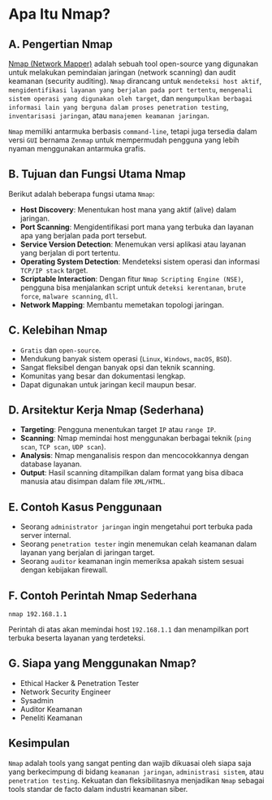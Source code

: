 # Apa Itu Nmap?

## A. Pengertian Nmap

[Nmap (Network Mapper)](https://nmap.org/) adalah sebuah tool open-source yang digunakan untuk melakukan pemindaian jaringan (network scanning) dan audit keamanan (security auditing). `Nmap` dirancang untuk `mendeteksi host aktif`, `mengidentifikasi layanan yang berjalan pada port tertentu`, `mengenali sistem operasi yang digunakan oleh target`, dan `mengumpulkan berbagai informasi lain yang berguna dalam proses penetration testing`, `inventarisasi jaringan`, atau `manajemen keamanan jaringan`.

`Nmap` memiliki antarmuka berbasis `command-line`, tetapi juga tersedia dalam versi `GUI` bernama `Zenmap` untuk mempermudah pengguna yang lebih nyaman menggunakan antarmuka grafis.

## B. Tujuan dan Fungsi Utama Nmap

Berikut adalah beberapa fungsi utama `Nmap`:
- **Host Discovery**: Menentukan host mana yang aktif (alive) dalam jaringan.
- **Port Scanning**: Mengidentifikasi port mana yang terbuka dan layanan apa yang berjalan pada port tersebut.
- **Service Version Detection**: Menemukan versi aplikasi atau layanan yang berjalan di port tertentu.
- **Operating System Detection**: Mendeteksi sistem operasi dan informasi `TCP/IP stack` target.
- **Scriptable Interaction**: Dengan fitur `Nmap Scripting Engine (NSE)`, pengguna bisa menjalankan script untuk `deteksi kerentanan`, `brute force`, `malware scanning`, `dll`.
- **Network Mapping**: Membantu memetakan topologi jaringan.

## C. Kelebihan Nmap
- `Gratis` dan `open-source`.
- Mendukung banyak sistem operasi (`Linux`, `Windows`, `macOS`, `BSD`).
- Sangat fleksibel dengan banyak opsi dan teknik scanning.
- Komunitas yang besar dan dokumentasi lengkap.
- Dapat digunakan untuk jaringan kecil maupun besar.

## D. Arsitektur Kerja Nmap (Sederhana)
- **Targeting**: Pengguna menentukan target `IP` atau `range IP`.
- **Scanning**: Nmap memindai host menggunakan berbagai teknik (`ping scan`, `TCP scan`, `UDP scan`).
- **Analysis**: Nmap menganalisis respon dan mencocokkannya dengan database layanan.
- **Output**: Hasil scanning ditampilkan dalam format yang bisa dibaca manusia atau disimpan dalam file `XML/HTML`.

## E. Contoh Kasus Penggunaan
- Seorang `administrator jaringan` ingin mengetahui port terbuka pada server internal.
- Seorang `penetration tester` ingin menemukan celah keamanan dalam layanan yang berjalan di jaringan target.
- Seorang `auditor` keamanan ingin memeriksa apakah sistem sesuai dengan kebijakan firewall.

## F. Contoh Perintah Nmap Sederhana

```
nmap 192.168.1.1
```

Perintah di atas akan memindai host `192.168.1.1` dan menampilkan port terbuka beserta layanan yang terdeteksi.

## G. Siapa yang Menggunakan Nmap?
- Ethical Hacker & Penetration Tester
- Network Security Engineer
- Sysadmin
- Auditor Keamanan
- Peneliti Keamanan

## Kesimpulan

`Nmap` adalah tools yang sangat penting dan wajib dikuasai oleh siapa saja yang berkecimpung di bidang `keamanan jaringan`, `administrasi sistem`, atau `penetration testing`. Kekuatan dan fleksibilitasnya menjadikan `Nmap` sebagai tools standar de facto dalam industri keamanan siber.
